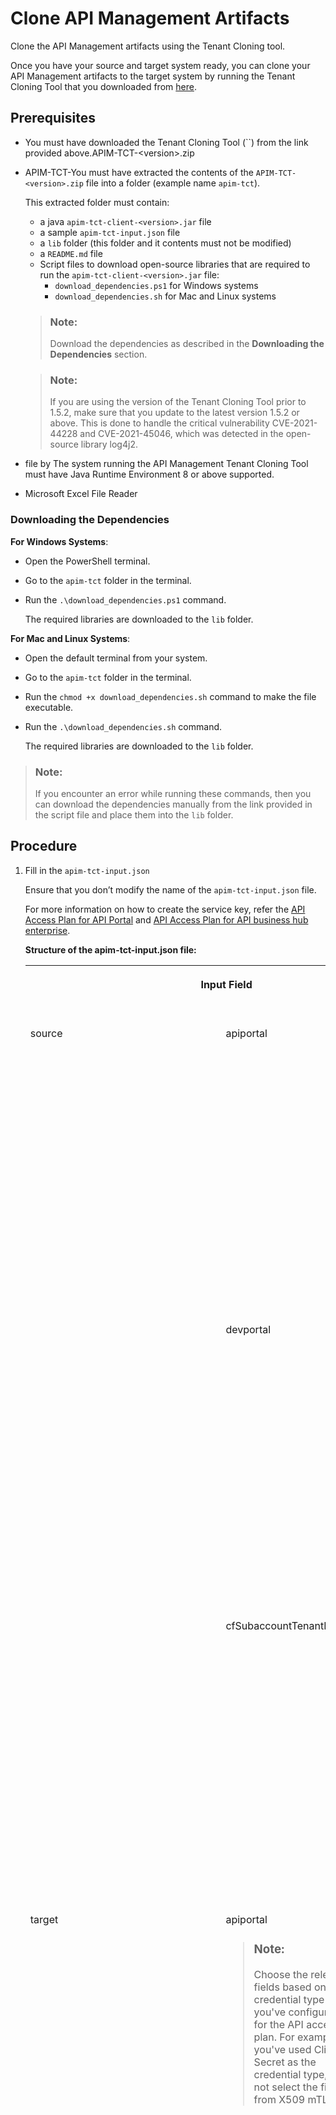 <!-- loio7abd887d54604e699543ef57c618c8d7 -->

# Clone API Management Artifacts

Clone the API Management artifacts using the Tenant Cloning tool.

Once you have your source and target system ready, you can clone your API Management artifacts to the target system by running the Tenant Cloning Tool that you downloaded from [here](https://help.sap.com/docs/link-disclaimer?site=https://repo1.maven.org/maven2/com/sap/apimgmt/apim-tct-sdk/1.7.2/apim-tct-sdk-1.7.2.zip).



<a name="loio7abd887d54604e699543ef57c618c8d7__section_fm2_zpd_4mb"/>

## Prerequisites

-   You must have downloaded the Tenant Cloning Tool \(``\) from the link provided above.APIM-TCT-<version\>.zip
-   APIM-TCT-You must have extracted the contents of the `APIM-TCT-<version>.zip` file into a folder \(example name `apim-tct`\).

    This extracted folder must contain:

    -   a java `apim-tct-client-<version>.jar` file
    -   a sample `apim-tct-input.json` file
    -   a `lib` folder \(this folder and it contents must not be modified\)
    -   a `README.md` file
    -   Script files to download open-source libraries that are required to run the `apim-tct-client-<version>.jar` file:
        -   `download_dependencies.ps1` for Windows systems
        -   `download_dependencies.sh` for Mac and Linux systems


    > ### Note:  
    > Download the dependencies as described in the **Downloading the Dependencies** section.

    > ### Note:  
    > If you are using the version of the Tenant Cloning Tool prior to 1.5.2, make sure that you update to the latest version 1.5.2 or above. This is done to handle the critical vulnerability CVE-2021-44228 and CVE-2021-45046, which was detected in the open-source library log4j2.

-   file by The system running the API Management Tenant Cloning Tool must have Java Runtime Environment 8 or above supported.
-   Microsoft Excel File Reader



### Downloading the Dependencies

**For Windows Systems**:

-   Open the PowerShell terminal.
-   Go to the `apim-tct` folder in the terminal.
-   Run the `.\download_dependencies.ps1` command.

    The required libraries are downloaded to the `lib` folder.


**For Mac and Linux Systems**:

-   Open the default terminal from your system.
-   Go to the `apim-tct` folder in the terminal.
-   Run the `chmod +x download_dependencies.sh` command to make the file executable.
-   Run the `.\download_dependencies.sh` command.

    The required libraries are downloaded to the `lib` folder.


> ### Note:  
> If you encounter an error while running these commands, then you can download the dependencies manually from the link provided in the script file and place them into the `lib` folder.



<a name="loio7abd887d54604e699543ef57c618c8d7__section_dnh_4sd_4mb"/>

## Procedure

1.  Fill in the `apim-tct-input.json`

    Ensure that you don’t modify the name of the `apim-tct-input.json` file.

    For more information on how to create the service key, refer the [API Access Plan for API Portal](../APIM-Initial-Setup/api-access-plan-for-api-portal-24a2c37.md) and [API Access Plan for API business hub enterprise](../APIM-Initial-Setup/api-access-plan-for-api-business-hub-enterprise-dabee6e.md).

    **Structure of the apim-tct-input.json file:**


    <table>
    <tr>
    <th valign="top" colspan="3">

    Input Field


    
    </th>
    <th valign="top">

    Credentials Type


    
    </th>
    <th valign="top">

    Data Type


    
    </th>
    <th valign="top">

    Required/Optional


    
    </th>
    <th valign="top">

    Description


    
    </th>
    </tr>
    <tr>
    <td valign="top" rowspan="7">
    
    source


    
    </td>
    <td valign="top" rowspan="3">
    
    apiportal


    
    </td>
    <td valign="top">
    
    `url`


    
    </td>
    <td valign="top">
    
     


    
    </td>
    <td valign="top">
    
    String


    
    </td>
    <td valign="top">
    
    Required


    
    </td>
    <td valign="top">
    
    URL of the source API management, API portal in the Neo environment

    Example: `https://<application_name><provider_subaccount>-<consumer_subaccount>.<domain>`


    
    </td>
    </tr>
    <tr>
    <td valign="top">
    
    `username`


    
    </td>
    <td valign="top" rowspan="2">
    
    Basic


    
    </td>
    <td valign="top">
    
    String


    
    </td>
    <td valign="top">
    
    Optional


    
    </td>
    <td valign="top">
    
    User ID having the `APIPortal.Administrator` role in the above subscription

    You’re prompted to enter these values while running the command in Step 3 if you have not already provided these details in the `apim-tct-input.json` file.


    
    </td>
    </tr>
    <tr>
    <td valign="top">
    
    `password`


    
    </td>
    <td valign="top">
    
    String


    
    </td>
    <td valign="top">
    
    Optional


    
    </td>
    <td valign="top">
    
    Password of the above user

    You’re prompted to enter these values while running the command in Step 3 if you haven’t already provided these details in the `apim-tct-input.json` file.


    
    </td>
    </tr>
    <tr>
    <td valign="top" rowspan="3">
    
    devportal


    
    </td>
    <td valign="top">
    
    `url`


    
    </td>
    <td valign="top">
    
     


    
    </td>
    <td valign="top">
    
    String


    
    </td>
    <td valign="top">
    
    Required


    
    </td>
    <td valign="top">
    
    URL of the source API Management, Developer Portal in the Neo environment

    Example: `https://<application_name><provider_subaccount>-<consumer_subaccount>.<domain>`


    
    </td>
    </tr>
    <tr>
    <td valign="top">
    
    `username`


    
    </td>
    <td valign="top" rowspan="2">
    
    Basic


    
    </td>
    <td valign="top">
    
    String


    
    </td>
    <td valign="top">
    
    Optional


    
    </td>
    <td valign="top">
    
    User ID having the `AuthGroup.API.Admin` role in the above subscription

    You’re prompted to enter these values while running the command in Step 3 if you haven’t already provided these details in the `apim-tct-input.json` file.


    
    </td>
    </tr>
    <tr>
    <td valign="top">
    
    `password`


    
    </td>
    <td valign="top">
    
    String


    
    </td>
    <td valign="top">
    
    Optional


    
    </td>
    <td valign="top">
    
    Password of the above user

    You’re prompted to enter these values while running the command in Step 3 if you haven’t already provided these details in the `apim-tct-input.json` file.


    
    </td>
    </tr>
    <tr>
    <td valign="top">
    
    cfSubaccountTenantID


    
    </td>
    <td valign="top">
    
    Supported values: "guid"


    
    </td>
    <td valign="top">
    
     


    
    </td>
    <td valign="top">
    
    String


    
    </td>
    <td valign="top">
    
    Optional


    
    </td>
    <td valign="top">
    
    This is the Tenant ID for your Cloud Foundry sub account where starter plan serivce instance is enabled.

    > ### Note:  
    > If you are migrating within the same subaccount, you are not required to add this parameter.
    > 
    > This parameter is mandatory if you are migrating to a Cloud Foundry subaccount, which is different from your existing starter plan subaccount.

    > ### Note:  
    > Navigate to the cockpit to fetch the Cloud Foundry Tenant ID for the subaccount where the starter plan service instance exists.![](images/Tenant_ID_293b582.png)


    
    </td>
    </tr>
    <tr>
    <td valign="top" rowspan="24">
    
    target


    
    </td>
    <td valign="top" rowspan="8">
    
    apiportal

    > ### Note:  
    > Choose the relevant fields based on the credential type you've configured for the API access plan. For example, if you've used Client Secret as the credential type, do not select the fields from X509 mTLS.


    
    </td>
    <td valign="top">
    
    `Url`


    
    </td>
    <td valign="top">
    
     


    
    </td>
    <td valign="top">
    
    String


    
    </td>
    <td valign="top">
    
    Required


    
    </td>
    <td valign="top">
    
    URL received during creation of the service key for API portal API access for the `APIPortal.Administrator` role


    
    </td>
    </tr>
    <tr>
    <td valign="top">
    
    `tokenUrl`


    
    </td>
    <td valign="top" rowspan="3">
    
    Client Secret


    
    </td>
    <td valign="top">
    
    String


    
    </td>
    <td valign="top">
    
    Required


    
    </td>
    <td valign="top">
    
    Token URL received during creation of the service key for API portal API access for the `APIPortal.Administrator` role


    
    </td>
    </tr>
    <tr>
    <td valign="top">
    
    `clientId`


    
    </td>
    <td valign="top">
    
    String


    
    </td>
    <td valign="top">
    
    Optional


    
    </td>
    <td valign="top">
    
    The client ID received during creation of the service key for API portal API access for the `APIPortal.Administrator` role

    You’re prompted to enter these values while running the command in Step 3 if you haven’t already provided these details in the `apim-tct-input.json` file.


    
    </td>
    </tr>
    <tr>
    <td valign="top">
    
    `clientSecret`


    
    </td>
    <td valign="top">
    
    String


    
    </td>
    <td valign="top">
    
    Optional


    
    </td>
    <td valign="top">
    
    The client secret received during creation of the service key for API portal API access for the `APIPortal.Administrator` role

    You’re prompted to enter these values while running the command in Step 3 if you haven’t already provided these details in the `apim-tct-input.json` file.


    
    </td>
    </tr>
    <tr>
    <td valign="top">
    
    `certurl`


    
    </td>
    <td valign="top" rowspan="4">
    
    X509 mTLS


    
    </td>
    <td valign="top">
    
    String


    
    </td>
    <td valign="top">
    
    Optional


    
    </td>
    <td valign="top">
    
    Cert URL received during creation of the service key for API portal API access for the APIPortal.Administrator role.


    
    </td>
    </tr>
    <tr>
    <td valign="top">
    
    `certificate`


    
    </td>
    <td valign="top">
    
    String


    
    </td>
    <td valign="top">
    
    Optional


    
    </td>
    <td valign="top">
    
    The content of the certificate received during creation of the service key for API portal API access for the APIPortal.Administrator role.


    
    </td>
    </tr>
    <tr>
    <td valign="top">
    
    `clientid`


    
    </td>
    <td valign="top">
    
    String


    
    </td>
    <td valign="top">
    
    Optional


    
    </td>
    <td valign="top">
    
    Client ID received during creation of the service key for API portal API access for the APIPortal.Administrator role.


    
    </td>
    </tr>
    <tr>
    <td valign="top">
    
    `privatekey`


    
    </td>
    <td valign="top">
    
    String


    
    </td>
    <td valign="top">
    
    Optional


    
    </td>
    <td valign="top">
    
    Private Key received during creation of the service key for API portal API access for the APIPortal.Administrator role.


    
    </td>
    </tr>
    <tr>
    <td valign="top" rowspan="8">
    
    apiportalSelfServiceAdmin

    > ### Note:  
    > Choose the relevant fields based on the credential type you've configured for the API access plan. For example, if you've used Client Secret as the credential type, do not select the fields from X509 mTLS.


    
    </td>
    <td valign="top">
    
    `Url`


    
    </td>
    <td valign="top" rowspan="4">
    
    Client Secret


    
    </td>
    <td valign="top">
    
    String


    
    </td>
    <td valign="top">
    
    Required


    
    </td>
    <td valign="top">
    
    URL received during creation of the service key for API portal API access for the `APIManagement.SelfService.Administrator` role.


    
    </td>
    </tr>
    <tr>
    <td valign="top">
    
    `tokenUrl`


    
    </td>
    <td valign="top">
    
    String


    
    </td>
    <td valign="top">
    
    Required


    
    </td>
    <td valign="top">
    
    Token URL received during creation of the service key for API portal API access for the `APIManagement.SelfService.Administrator` role.


    
    </td>
    </tr>
    <tr>
    <td valign="top">
    
    `clientId`


    
    </td>
    <td valign="top">
    
    String


    
    </td>
    <td valign="top">
    
    Optional


    
    </td>
    <td valign="top">
    
    The client ID received during creation of the service key for API portal API access for the `APIManagement.SelfService.Administrator` role.

    You’re prompted to enter these values while running the command in Step 3 if you haven’t already provided these details in the `apim-tct-input.json` file.


    
    </td>
    </tr>
    <tr>
    <td valign="top">
    
    `clientSecret`


    
    </td>
    <td valign="top">
    
    String


    
    </td>
    <td valign="top">
    
    Optional


    
    </td>
    <td valign="top">
    
    The client secret received during creation of the service key for API portal API access for the `APIManagement.SelfService.Administrator` role.

    You’re prompted to enter these values while running the command in Step 3 if you haven’t already provided these details in the `apim-tct-input.json` file.


    
    </td>
    </tr>
    <tr>
    <td valign="top">
    
    `certurl`


    
    </td>
    <td valign="top" rowspan="4">
    
    X509 mTLS


    
    </td>
    <td valign="top">
    
    String


    
    </td>
    <td valign="top">
    
    Optional


    
    </td>
    <td valign="top">
    
    Cert URL received during creation of the service key for API portal API access for the APIPortal.Administrator role.


    
    </td>
    </tr>
    <tr>
    <td valign="top">
    
    `certificate`


    
    </td>
    <td valign="top">
    
    String


    
    </td>
    <td valign="top">
    
    Optional


    
    </td>
    <td valign="top">
    
    The content of the certificate received during creation of the service key for API portal API access for the APIPortal.Administrator role.


    
    </td>
    </tr>
    <tr>
    <td valign="top">
    
    `clientid`


    
    </td>
    <td valign="top">
    
    String


    
    </td>
    <td valign="top">
    
    Optional


    
    </td>
    <td valign="top">
    
    Client ID received during creation of the service key for API portal API access for the APIPortal.Administrator role.


    
    </td>
    </tr>
    <tr>
    <td valign="top">
    
    `privatekey`


    
    </td>
    <td valign="top">
    
    String


    
    </td>
    <td valign="top">
    
    Optional


    
    </td>
    <td valign="top">
    
    Private Key received during creation of the service key for API portal API access for the APIPortal.Administrator role.


    
    </td>
    </tr>
    <tr>
    <td valign="top" rowspan="8">
    
    devportal

    > ### Note:  
    > Choose the relevant fields based on the credential type you've configured for the API access plan. For example, if you've used Client Secret as the credential type, do not select the fields from X509 mTLS.


    
    </td>
    <td valign="top">
    
    `url`


    
    </td>
    <td valign="top" rowspan="4">
    
    Client Secret


    
    </td>
    <td valign="top">
    
    String


    
    </td>
    <td valign="top">
    
    Required


    
    </td>
    <td valign="top">
    
    URL received during creation of the service key for Developer Portal API access for the `AuthGroup.API.Admin` role.


    
    </td>
    </tr>
    <tr>
    <td valign="top">
    
    `tokenUrl`


    
    </td>
    <td valign="top">
    
    String


    
    </td>
    <td valign="top">
    
    Required


    
    </td>
    <td valign="top">
    
    Token url received during creation of the service key for API business hub enterprise API access for the `AuthGroup.API.Admin` role.


    
    </td>
    </tr>
    <tr>
    <td valign="top">
    
    `clientId`


    
    </td>
    <td valign="top">
    
    String


    
    </td>
    <td valign="top">
    
    Optional


    
    </td>
    <td valign="top">
    
    The client ID received during creation of the service key for Developer Portal API access for the `AuthGroup.API.Admin` role.

    You’re prompted to enter these values while running the command in Step 3 if you haven’t already provided these details in the `apim-tct-input.json` file.


    
    </td>
    </tr>
    <tr>
    <td valign="top">
    
    `clientSecret`


    
    </td>
    <td valign="top">
    
    String


    
    </td>
    <td valign="top">
    
    Optional


    
    </td>
    <td valign="top">
    
    The client secret received during creation of the service key for Developer Portal API access for the `AuthGroup.API.Admin` role.

    You’re prompted to enter these values while running the command in Step 3 if you haven’t already provided these details in the `apim-tct-input.json` file.


    
    </td>
    </tr>
    <tr>
    <td valign="top">
    
    `certurl`


    
    </td>
    <td valign="top" rowspan="4">
    
    X509 mTLS


    
    </td>
    <td valign="top">
    
    String


    
    </td>
    <td valign="top">
    
    Optional


    
    </td>
    <td valign="top">
    
    Cert URL received during creation of the service key for API portal API access for the APIPortal.Administrator role.


    
    </td>
    </tr>
    <tr>
    <td valign="top">
    
    `certificate`


    
    </td>
    <td valign="top">
    
    String


    
    </td>
    <td valign="top">
    
    Optional


    
    </td>
    <td valign="top">
    
    The content of the certificate received during creation of the service key for API portal API access for the APIPortal.Administrator role.


    
    </td>
    </tr>
    <tr>
    <td valign="top">
    
    `clientid`


    
    </td>
    <td valign="top">
    
    String


    
    </td>
    <td valign="top">
    
    Optional


    
    </td>
    <td valign="top">
    
    Client ID received during creation of the service key for API portal API access for the APIPortal.Administrator role.


    
    </td>
    </tr>
    <tr>
    <td valign="top">
    
    `privatekey`


    
    </td>
    <td valign="top">
    
    String


    
    </td>
    <td valign="top">
    
    Optional


    
    </td>
    <td valign="top">
    
    Private Key received during creation of the service key for API portal API access for the APIPortal.Administrator role.


    
    </td>
    </tr>
    <tr>
    <td valign="top">
    
    skipApplicationKeySecretCloning


    
    </td>
    <td valign="top">
    
     


    
    </td>
    <td valign="top">
    
    Supported values: `true/false`


    
    </td>
    <td valign="top">
    
     


    
    </td>
    <td valign="top">
    
    Boolean


    
    </td>
    <td valign="top">
    
    Optional


    
    </td>
    <td valign="top">
    
    -   The default value for skipApplicationKeySecretCloning is false.

        > ### Note:  
        > If you want to skip the cloning of Application Key and Secret in side by side migration, then set the `“skipApplicationKeySecretCloning”` flag to true.



    
    </td>
    </tr>
    <tr>
    <td valign="top">
    
    targetDestinationRefreshOnSwitchOver


    
    </td>
    <td valign="top">
    
     


    
    </td>
    <td valign="top">
    
    Supported values: `true/false`


    
    </td>
    <td valign="top">
    
     


    
    </td>
    <td valign="top">
    
    Boolean


    
    </td>
    <td valign="top">
    
    Optional


    
    </td>
    <td valign="top">
    
    The default value for targetDestinationRefreshOnSwitchOver is false.

    > ### Note:  
    > Add this parameter to ensure that during the switchover stage the Tenant Cloning Tool waits for five minutes for the design time to connect to the runtime on the target API portal. If this parameter is not configured, the Tenant Cloning Tool will continue to execute the switchover without any delay.


    
    </td>
    </tr>
    <tr>
    <td valign="top" rowspan="2">
    
    clone


    
    </td>
    <td valign="top">
    
    skip-apiportal


    
    </td>
    <td valign="top">
    
    Supported values: `true/false`


    
    </td>
    <td valign="top">
    
     


    
    </td>
    <td valign="top">
    
    Boolean


    
    </td>
    <td valign="top">
    
    Optional


    
    </td>
    <td valign="top">
    
    -   The default value for skip-apiportal is false, and API portal entities are cloned
    -   If you set the value for skip-apiportal to true, no cloning of the API portal entities takes place.


    
    </td>
    </tr>
    <tr>
    <td valign="top">
    
    skip-devportal


    
    </td>
    <td valign="top">
    
    Supported values: `true/false`


    
    </td>
    <td valign="top">
    
     


    
    </td>
    <td valign="top">
    
    Boolean


    
    </td>
    <td valign="top">
    
    Optional


    
    </td>
    <td valign="top">
    
    -   The default value for skip-devportal is false, and Developer Portal entities are cloned.
    -   If you set the value for skip-devportal to true, no cloning of the Developer Portal entities takes place.


    
    </td>
    </tr>
    <tr>
    <td valign="top">
    
    stage


    
    </td>
    <td valign="top">
    
     


    
    </td>
    <td valign="top">
    
    Supported values: `"DEFAULT" | "SWITCHOVER`


    
    </td>
    <td valign="top">
    
     


    
    </td>
    <td valign="top">
    
    string


    
    </td>
    <td valign="top">
    
    Optional


    
    </td>
    <td valign="top">
    
    The supported values for this parameter is either default or switchover.


    
    </td>
    </tr>
    </table>
    
    \*\*\* apiportalSelfServiceAdmin This input field is mandatory for Starter Plan migration.

    \*\*\* API portal credentials for source and target for all scenarios are mandatory.

    > ### Remember:  
    > For the clone input attribute:
    > 
    > -   Both skip-apiportal and skip-devportal are set to false by default, so, API portal entities are cloned first, followed by Developer Portal entities.
    > -   If both skip-apiportal and skip-devportal are set to true, no cloning takes place.
    > -   If skip-apiportal is set to false, but skip-devportal is set to true, then only the API portal entities are cloned.
    > -   If skip-apiportal is set to true, but skip-devportal to false, then only Developer Portal entities are cloned and cloning for entities \(like applications\) may fail, pertaining to nonavailability of dependent entity \(like API Product\) in Developer Portal.

    Sample configuration:

    ```
    {
        "source": {
            "apiportal": {
                "url": "<URL of Source (Neo based) API Portal>",
                "username": "<user id having APIPortal.Administrator role in above subscription>",
                "password": "<password of the above user>"
            },
            "devportal": {
                "url": "<URL of Source (Neo based) Developer Portal>",
                "username": "<user id having AuthGroup.API.Admin role in above subscription>",
                "password": "<password of the above user>"
            },
            "cfSubaccountTenantID": "1d1b3316-cf22-44b5-973f-d2d8a132444a"
        },
       
        "target": {
            "apiportal": {
                "url": "<url received during service key creation for API Portal's API Access for APIPortal.Administrator role>",
                "tokenUrl": "<token url received during service key creation for API Portal's API Access for APIPortal.Administrator role>",
                "clientId": "<clientId received during service key creation for API Portal's API Access for APIPortal.Administrator role>",
                "clientSecret": "<clientSecret received during service key creation for API Portal's API Access for APIPortal.Administrator role>"
            },
            "apiportalSelfServiceAdmin": {
                "url": "<url received during service key creation for API Portal's API Access for APIManagement.SelfService.Administrator role>",
                "tokenUrl": "<token url received during service key creation for API Portal's API Access for APIManagement.SelfService.Administrator role>",
                "clientId": "<clientId received during service key creation for API Portal's API Access for APIManagement.SelfService.Administrator role>",
                "clientSecret": "<clientSecret received during service key creation for API Portal's API Access for APIManagement.SelfService.Administrator role>"
            },
     
            "devportal": {
                "url": "<url received during service key creation for Developer Portal's API Access for AuthGroup.API.Admin role>",
                "tokenUrl": "<token url received during service key creation for Developer Portal's API Access for AuthGroup.API.Admin role>",
                "clientId": "<clientId received during service key creation for Developer Portal's API Access for AuthGroup.API.Admin role>",
                "clientSecret": "<clientSecret received during service key creation for  Developer Portal's API Access for AuthGroup.API.Admin role>"
            }
        },
    
       “skipApplicationKeySecretCloning” : <false|true>,
               
       "clone": {
                "skip-apiportal": <false|true> ,
                "skip-devportal": <false|true> 
            },
       "stage": <"DEFAULT" | "SWITCHOVER">
    
    }
    ```

2.  Run the following commands from your Java command-line interface to verify the setup and check the version of the tool. This is an optional step.
    -   To verify the setup:

        `java -jar apim-tct-client-<version>.jar verify`

    -   To check the version of the tenant cloning tool you’re using:

        `java -jar apim-tct-client-<version>.jar version`


3.  To begin the cloning process, run the following command from your Java command-line interface:

    `java -jar apim-tct-client-<version>.jar`

    **Result**

    Your API Management entities are now cloned to your target system.

    An excel file named `apimtct-output.xlsx` and a log file named `apimtct-logs.log` are generated in the same folder where the .jar file is present.

    The status of each cloned entity is stored in a separate worksheet within the output excel file.

    **Structure of a Worksheet Within apimtct-output.xlsx File**


    <table>
    <tr>
    <th valign="top">

    Column


    
    </th>
    <th valign="top">

    Description


    
    </th>
    </tr>
    <tr>
    <td valign="top">
    
    ID


    
    </td>
    <td valign="top">
    
    Entity ID


    
    </td>
    </tr>
    <tr>
    <td valign="top">
    
    Name


    
    </td>
    <td valign="top">
    
    Entity name


    
    </td>
    </tr>
    <tr>
    <td valign="top">
    
    Type


    
    </td>
    <td valign="top">
    
    Entity type


    
    </td>
    </tr>
    <tr>
    <td valign="top">
    
    Script Execution Timestamp \(UTC\)


    
    </td>
    <td valign="top">
    
    Script execution time in UTC


    
    </td>
    </tr>
    <tr>
    <td valign="top">
    
    Artifact’s Last Modified Timestamp \(UTC\)


    
    </td>
    <td valign="top">
    
    Last modified time of the entity in the source API Management system \(UTC\)


    
    </td>
    </tr>
    <tr>
    <td valign="top">
    
    STATUS


    
    </td>
    <td valign="top">
    
    Migration Status:

    -   SUCCESS \(Entity successfully cloned\)
    -   FAILURE \(Entity failed to clone\)
    -   SKIPPED \(Cloning of Entity skipped\)


    
    </td>
    </tr>
    </table>
    
    You can view the status of the cloned artifacts in the `apimtct-output.xlsx` file or in the `apimtct-logs.log` file.

    > ### Note:  
    > -   Ensure that the `apimtct-output.xlsx` file isn’t open while you run the script.
    > -   It’s recommended that you don’t modify the `apimtct-output.xlsx` file.

    **Troubleshooting During Cloning**:

    -   If the Tenant Cloning Tool shuts down unexpectedly, restart and try again.

        If the tool throws an error repeatedly while running, you can report the incident or error on the component OPU-API-OD-DT through the [SAP Support Portal](https://support.sap.com/en/index.html).





<a name="loio7abd887d54604e699543ef57c618c8d7__section_db1_4td_4mb"/>

## Next Steps

After the cloning process completes, you must perform the tasks mentioned in the `User Actions` worksheet within the output excel file `apimtct-output.xlsx`.

To know more about what actions you must take, see the **User Actions** section in [Post Cloning Tasks](post-cloning-tasks-116d82c.md).

To know more about the entities that are cloned and the entities that aren’t cloned, see [Cloned and Uncloned Entities](cloned-and-uncloned-entities-8973ca0.md).

